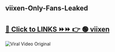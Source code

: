 
 ## viixen-Only-Fans-Leaked

# <h2><a href="https://clipsfans.com/viixen&ref=git">🔗 Click to LINKS ⏩⏩ 👉 🟢 viixen </a></h2>

<a href="https://clipsfans.com/viixen&ref=git" rel="nofollow" data-target="animated-image.originalLink"><img src="https://i.ibb.co.com/xMMVF88/686577567.gif" alt="Viral Video Original" style="max-width: 100%; display: inline-block;" data-target="animated-image.originalImage"></a>
